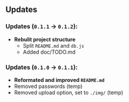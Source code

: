 ## Updates

### Updates (`0.1.1` -> `0.1.2`): <a name="update"></a>

* **Rebulit project structure**
	* Split `README.md` and `db.js`
	* Added doc/TODO.md

### Updates (`0.1.0` -> `0.1.1`): <a name="update"></a>

* **Reformated and improved `README.md`**
* Removed passwords (temp)
* Removed upload option, set to `./img/` (temp)